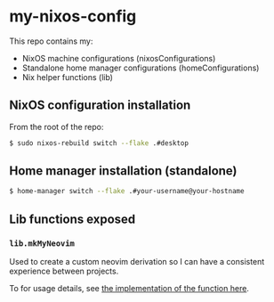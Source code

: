 # my-nixos-config

This repo contains my:
  * NixOS machine configurations (nixosConfigurations)
  * Standalone home manager configurations (homeConfigurations)
  * Nix helper functions (lib)

## NixOS configuration installation

From the root of the repo:

```bash
$ sudo nixos-rebuild switch --flake .#desktop
```

## Home manager installation (standalone)

```bash
$ home-manager switch --flake .#your-username@your-hostname
```

## Lib functions exposed

### `lib.mkMyNeovim`

Used to create a custom neovim derivation so I can have a consistent experience between projects.

To for usage details, see [the implementation of the function here](./pkgs/my-nvim/default.nix).

